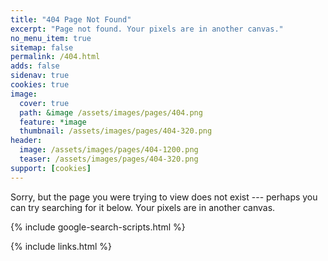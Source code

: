 ```yaml
---
title: "404 Page Not Found"
excerpt: "Page not found. Your pixels are in another canvas."
no_menu_item: true
sitemap: false
permalink: /404.html
adds: false
sidenav: true
cookies: true
image:
  cover: true
  path: &image /assets/images/pages/404.png
  feature: *image
  thumbnail: /assets/images/pages/404-320.png
header:
  image: /assets/images/pages/404-1200.png
  teaser: /assets/images/pages/404-320.png
support: [cookies]
---
```


Sorry, but the page you were trying to view does not exist --- perhaps you can try searching for it below. Your pixels are in another canvas.

{% include google-search-scripts.html %}

{% include links.html %}
